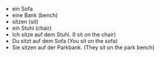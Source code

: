 * ein Sofa 
* eine Bank (bench)
* sitzen (sit)
* ein Stuhl (chair)
* Ich sitze auf dem Stuhl. (I sit on the chair)
* Du sitzt auf dem Sofa (You sit on the sofa)
* Sie sitzen auf der Parkbank. (They sit on the park bench)
